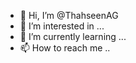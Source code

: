 - 👋 Hi, I’m @ThahseenAG
- 👀 I’m interested in ...
- 🌱 I’m currently learning ...
- 📫 How to reach me ..

<!---
ThahseenAG/ThahseenAG is a ✨ special ✨ repository because its `README.md` (this file) appears on your GitHub profile.
You can click the Preview link to take a look at your changes.
--->
